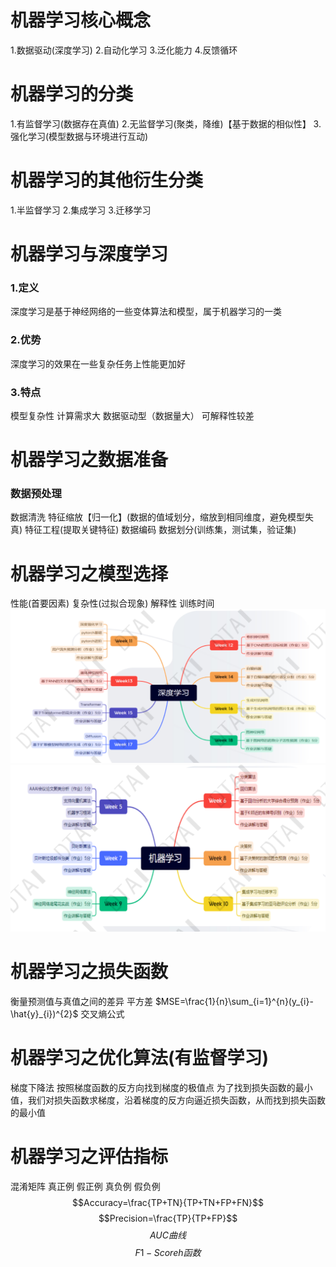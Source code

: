 # 机器学习核心概念
1.数据驱动(深度学习)
2.自动化学习
3.泛化能力
4.反馈循环
# 机器学习的分类
1.有监督学习(数据存在真值)
2.无监督学习(聚类，降维)【基于数据的相似性】
3.强化学习(模型数据与环境进行互动)
# 机器学习的其他衍生分类
1.半监督学习
2.集成学习
3.迁移学习
# 机器学习与深度学习
### 1.定义
深度学习是基于神经网络的一些变体算法和模型，属于机器学习的一类
### 2.优势
深度学习的效果在一些复杂任务上性能更加好
### 3.特点
模型复杂性
计算需求大
数据驱动型（数据量大）
可解释性较差
# 机器学习之数据准备
### 数据预处理
数据清洗
特征缩放【归一化】(数据的值域划分，缩放到相同维度，避免模型失真)
特征工程(提取关键特征)
数据编码
数据划分(训练集，测试集，验证集)
# 机器学习之模型选择
性能(首要因素)
复杂性(过拟合现象)
解释性
训练时间
![alt text](image.png)![alt text](image-1.png)
# 机器学习之损失函数
衡量预测值与真值之间的差异
平方差
$MSE=\frac{1}{n}\sum_{i=1}^{n}(y_{i}-\hat{y}_{i})^{2}$
交叉熵公式
# 机器学习之优化算法(有监督学习)
梯度下降法
按照梯度函数的反方向找到梯度的极值点
为了找到损失函数的最小值，我们对损失函数求梯度，沿着梯度的反方向逼近损失函数，从而找到损失函数的最小值
# 机器学习之评估指标
混淆矩阵
真正例
假正例
真负例
假负例
$$Accuracy=\frac{TP+TN}{TP+TN+FP+FN}$$
$$Precision=\frac{TP}{TP+FP}$$
$$ AUC曲线$$
$$ F1-Scoreh函数$$




